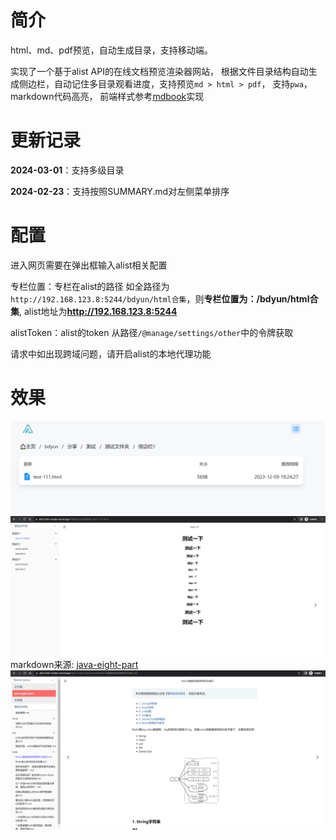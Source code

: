 # 简介
html、md、pdf预览，自动生成目录，支持移动端。

实现了一个基于alist API的在线文档预览渲染器网站，
根据文件目录结构自动生成侧边栏，自动记住多目录观看进度，支持预览`md > html > pdf`，
支持`pwa`，markdown代码高亮，
前端样式参考[mdbook](https://github.com/rust-lang/mdBook)实现
# 更新记录
**2024-03-01**：支持多级目录

**2024-02-23**：支持按照SUMMARY.md对左侧菜单排序
# 配置
进入网页需要在弹出框输入alist相关配置

专栏位置：专栏在alist的路径 如全路径为`http://192.168.123.8:5244/bdyun/html合集`，则**专栏位置为：/bdyun/html合集**,
alist地址为**http://192.168.123.8:5244**

alistToken：alist的token 从路径`/@manage/settings/other`中的令牌获取

请求中如出现跨域问题，请开启alist的本地代理功能

# 效果
![img.png](docs/img2.png)
![img.png](docs/img.png)
markdown来源: [java-eight-part](https://github.com/CoderLeixiaoshuai/java-eight-part)
![img.png](docs/img3.png)
